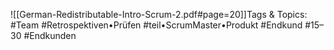 
![[German-Redistributable-Intro-Scrum-2.pdf#page=20]]Tags & Topics:
   #Team
   #Retrospektiven•Prüfen
   #teil•ScrumMaster•Produkt
   #Endkund
   #15–30
   #Endkunden